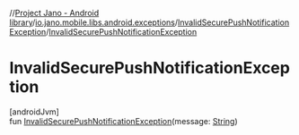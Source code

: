 //[Project Jano - Android library](../../../index.md)/[io.jano.mobile.libs.android.exceptions](../index.md)/[InvalidSecurePushNotificationException](index.md)/[InvalidSecurePushNotificationException](-invalid-secure-push-notification-exception.md)

# InvalidSecurePushNotificationException

[androidJvm]\
fun [InvalidSecurePushNotificationException](-invalid-secure-push-notification-exception.md)(message: [String](https://kotlinlang.org/api/latest/jvm/stdlib/kotlin/-string/index.html))
